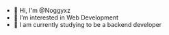 - 👋 Hi, I'm @Noggyxz
- 👀 I'm interested in Web Development
- 🌱 I am currently studying to be a backend developer
